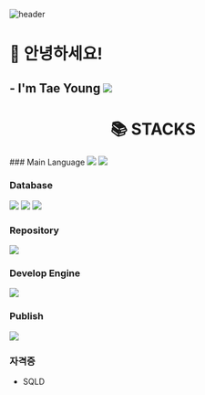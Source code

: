 <!-- info -->
![header](https://capsule-render.vercel.app/api?type=wave&color=auto&height=300&section=header&text=Welcome&fontSize=90)
# :wave: 안녕하세요!

## - I'm Tae Young <img src="https://img.shields.io/badge/Android App Developer-34A853?style=for-the-badge&logo=android&logoColor=white">

<!-- Language logo-->
<div align=center><h1>📚 STACKS</h1></div>
### Main Language
<img src="https://img.shields.io/badge/react-61DAFB?style=for-the-badge&logo=react&logoColor=black" /> <img src="https://img.shields.io/badge/node.js-339933?style=for-the-badge&logo=Node.js&logoColor=white" />

### Database
<img src="https://img.shields.io/badge/Firebase-DD2C00?style=for-the-badge&logo=firebase&logoColor=white" /> <img src="https://img.shields.io/badge/MySQL-4479A1?style=for-the-badge&logo=mysql&logoColor=white" /> <img src="https://img.shields.io/badge/SQLite-003B57?style=for-the-badge&logo=sqlite&logoColor=white" />

### Repository 
<img src="https://img.shields.io/badge/github-181717?style=for-the-badge&logo=github&logoColor=white">

### Develop Engine
<img src="https://img.shields.io/badge/Android Studio-3DDC84?style=for-the-badge&logo=android studio&logoColor=white" />

### Publish
<img src="https://img.shields.io/badge/Play Store-4285F4?style=for-the-badge&logo=chrome web store&logoColor=white" />

### 자격증
- SQLD
